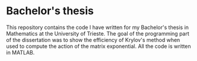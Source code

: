 # Bachelor's thesis
This repository contains the code I have written for my Bachelor's thesis in Mathematics at the University of Trieste.
The goal of the programming part of the dissertation was to show the efficiency of Krylov's method when used to compute the action of the matrix exponential.
All the code is written in MATLAB.
